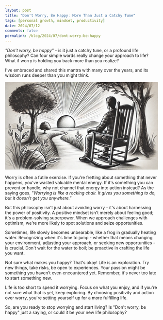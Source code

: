 ```yaml
---
layout: post
title: "Don't Worry, Be Happy: More Than Just a Catchy Tune"
tags: [personal growth, mindset, productivity]
date: 2024/07/12
comments: false
permalink: /blog/2024/07/dont-worry-be-happy
---
```


*"Don't worry, be happy"* - is it just a catchy tune, or a profound life philosophy?
Can four simple words really change your approach to life?
What if worry is holding you back more than you realize?

I've embraced and shared this mantra with many over the years, and its wisdom runs deeper than you might think.

![Worrying is like a rocking chair](/images/dont-worry-be-happy-rocking-chair.webp)

Worry is often a futile exercise. If you're fretting about something that never happens, you've wasted valuable mental energy. If it's something you can prevent or handle, why not channel that energy into action instead? As the saying goes, *"Worrying is like a rocking chair. It gives you something to do, but it doesn't get you anywhere."*

But this philosophy isn't just about avoiding worry - it's about harnessing the power of positivity. A positive mindset isn't merely about feeling good; it's a problem-solving superpower. When we approach challenges with optimism, we're more likely to spot solutions and seize opportunities.

Sometimes, life slowly becomes unbearable, like a frog in gradually heating water. Recognizing when it's time to jump - whether that means changing your environment, adjusting your approach, or seeking new opportunities - is crucial. Don't wait for the water to boil; be proactive in crafting the life you want.

Not sure what makes you happy? That's okay! Life is an exploration. Try new things, take risks, be open to experiences. Your passion might be something you haven't even encountered yet. Remember, it's never too late to start something new.

Life is too short to spend it worrying. Focus on what you enjoy, and if you're not sure what that is yet, keep exploring. By choosing positivity and action over worry, you're setting yourself up for a more fulfilling life.

So, are you ready to stop worrying and start living? Is "Don't worry, be happy" just a saying, or could it be your new life philosophy?
